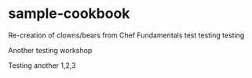# sample-cookbook

Re-creation of clowns/bears from Chef Fundamentals
test
testing 
testing

Another testing workshop

Testing another 1,2,3